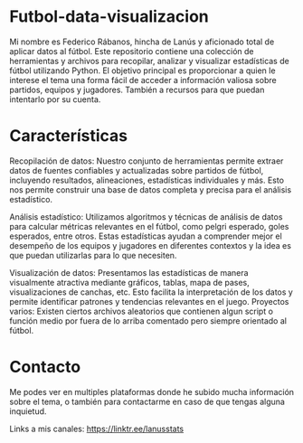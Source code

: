 # Futbol-data-visualizacion

Mi nombre es Federico Rábanos, hincha de Lanús y aficionado total de aplicar datos al fútbol. Este repositorio contiene una colección de herramientas y archivos para recopilar, analizar y visualizar estadísticas de fútbol utilizando Python. El objetivo principal es proporcionar a quien le interese el tema una forma fácil de acceder a información valiosa sobre partidos, equipos y jugadores. También a recursos para que puedan intentarlo por su cuenta.


# Características
Recopilación de datos: Nuestro conjunto de herramientas permite extraer datos de fuentes confiables y actualizadas sobre partidos de fútbol, incluyendo resultados, alineaciones, estadísticas individuales y más. Esto nos permite construir una base de datos completa y precisa para el análisis estadístico.

Análisis estadístico: Utilizamos algoritmos y técnicas de análisis de datos para calcular métricas relevantes en el fútbol, como pelgri esperado, goles esperados, entre otros. Estas estadísticas ayudan a comprender mejor el desempeño de los equipos y jugadores en diferentes contextos y la idea es que puedan utilizarlas para lo que necesiten.

Visualización de datos: Presentamos las estadísticas de manera visualmente atractiva mediante gráficos, tablas, mapa de pases, visualizaciones de canchas, etc. Esto facilita la interpretación de los datos y permite identificar patrones y tendencias relevantes en el juego.
Proyectos varios: Existen ciertos archivos aleatorios que contienen algun script o función medio por fuera de lo arriba comentado pero siempre orientado al fútbol.

# Contacto
Me podes ver en multiples plataformas donde he subido mucha información sobre el tema, o también para contactarme en caso de que tengas alguna inquietud.

Links a mis canales: https://linktr.ee/lanusstats
